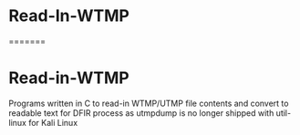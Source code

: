 # Read-In-WTMP
=======
# Read-in-WTMP
Programs written in C to read-in WTMP/UTMP file contents and convert to readable text for DFIR process as utmpdump is no longer shipped with util-linux for Kali Linux
